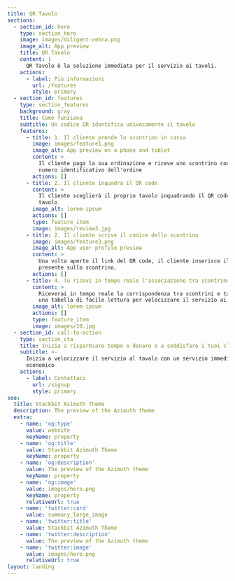 ```yaml
---
title: QR Tavolo
sections:
  - section_id: hero
    type: section_hero
    image: images/diligent-zebra.png
    image_alt: App preview
    title: QR Tavolo
    content: |
      QR Tavolo è la soluzione immediata per il servizio ai tavoli.
    actions:
      - label: Più informazioni
        url: /features
        style: primary
  - section_id: features
    type: section_features
    background: gray
    title: Come funziona
    subtitle: Un codice QR identifica univocamente il tavolo
    features:
      - title: 1. Il cliente prende lo scontrino in cassa
        image: images/feature1.png
        image_alt: App preview on a phone and tablet
        content: >
          Il cliente paga la sua ordinazione e riceve uno scontrino con un
          numero identificativo dell'ordine
        actions: []
      - title: 2. Il cliente inquadra il QR code
        content: >
          Il cliente sceglierà il proprio tavolo inquadrando il QR code sul
          tavolo
        image_alt: lorem-ipsum
        actions: []
        type: feature_item
        image: images/review3.jpg
      - title: 2. Il cliente scrive il codice dello scontrino
        image: images/feature3.png
        image_alt: App user profile preview
        content: >
          Una volta aperto il link del QR code, il cliente inserisce il codice
          presente sullo scontrino.
        actions: []
      - title: 4. Tu ricevi in tempo reale l'associazione tra scontrino e tavolo
        content: >
          Riceverai in tempo reale la corrispondenza tra scontrini e tavoli su
          una tabella di facile lettura per velocizzare il servizio ai tavoli
        image_alt: lorem-ipsum
        actions: []
        type: feature_item
        image: images/10.jpg
  - section_id: call-to-action
    type: section_cta
    title: Inizia a risparmiare tempo e denaro e a soddisfare i tuoi clienti
    subtitle: >-
      Inizia a velocizzare il servizio al tavolo con un servizio immediato ed
      economico
    actions:
      - label: Contattaci
        url: /signup
        style: primary
seo:
  title: Stackbit Azimuth Theme
  description: The preview of the Azimuth theme
  extra:
    - name: 'og:type'
      value: website
      keyName: property
    - name: 'og:title'
      value: Stackbit Azimuth Theme
      keyName: property
    - name: 'og:description'
      value: The preview of the Azimuth theme
      keyName: property
    - name: 'og:image'
      value: images/hero.png
      keyName: property
      relativeUrl: true
    - name: 'twitter:card'
      value: summary_large_image
    - name: 'twitter:title'
      value: Stackbit Azimuth Theme
    - name: 'twitter:description'
      value: The preview of the Azimuth theme
    - name: 'twitter:image'
      value: images/hero.png
      relativeUrl: true
layout: landing
---
```

